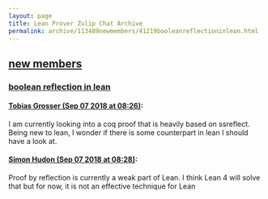 ```yaml
---
layout: page
title: Lean Prover Zulip Chat Archive 
permalink: archive/113489newmembers/41219booleanreflectioninlean.html
---
```


## [new members](index.html)
### [boolean reflection in lean](41219booleanreflectioninlean.html)

#### [Tobias Grosser (Sep 07 2018 at 08:26)](https://leanprover.zulipchat.com/#narrow/stream/113489-new%20members/topic/boolean%20reflection%20in%20lean/near/133492650):
I am currently looking into a coq proof that is heavily based on ssreflect. Being new to lean, I wonder if there is some counterpart in lean I should have a look at.

#### [Simon Hudon (Sep 07 2018 at 08:28)](https://leanprover.zulipchat.com/#narrow/stream/113489-new%20members/topic/boolean%20reflection%20in%20lean/near/133492705):
Proof by reflection is currently a weak part of Lean. I think Lean 4 will solve that but for now, it is not an effective technique for Lean


